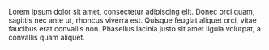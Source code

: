 Lorem ipsum dolor sit amet, consectetur adipiscing elit. Donec orci quam, sagittis nec ante ut, rhoncus viverra est. Quisque feugiat aliquet orci, vitae faucibus erat convallis non. Phasellus lacinia justo sit amet ligula volutpat, a convallis quam aliquet. 